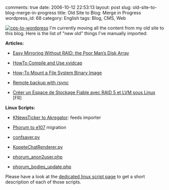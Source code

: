 comments: true
date: 2006-10-12 22:53:13
layout: post
slug: old-site-to-blog-merge-in-progress
title: Old Site to Blog: Merge in Progress
wordpress_id: 68
category: English
tags: Blog, CMS, Web

[![cps-to-wordpress](http://kevin.deldycke.com/wp-content/uploads/2006/10/cps-to-wordpress-150x150.png)](http://kevin.deldycke.com/wp-content/uploads/2006/10/cps-to-wordpress.png) I'm currently moving all the content from my old site to this blog. Here is the list of "new old" things I've manually imported:

**Articles:**

  * [Easy Mirroring Without RAID: the Poor Man’s Disk Array](http://kevin.deldycke.com/2005/07/easy-mirroring-without-raid-the-poor-mans-disk-array/)

  * [HowTo Compile and Use xvidcap](http://kevin.deldycke.com/2005/06/howto-compile-and-use-xvidcap/)

  * [How-To Mount a File System Binary Image](http://kevin.deldycke.com/2005/05/how-to-mount-a-file-system-binary-image/)

  * [Remote backup with rsync](http://kevin.deldycke.com/2005/04/remote-backup-with-rsync/)

  * [Créer un Espace de Stockage Fiable avec RAID 5 et LVM sous Linux](http://kevin.deldycke.com/2005/04/creer-un-espace-de-stockage-fiable-avec-raid-5-et-lvm-sous-linux/) [FR]

**Linux Scripts:**

  * [KNewsTicker to Akregator](http://github.com/kdeldycke/scripts/blob/master/KnewstickerToAkregator.py): feeds importer

  * [Phorum to e107](http://github.com/kdeldycke/scripts/blob/master/phorum_to_e107.php) migration

  * [confsaver.py](http://github.com/kdeldycke/scripts/blob/master/confsaver.py)

  * [KopeteChatRenderer.py](http://github.com/kdeldycke/scripts/blob/master/KopeteChatRenderer.py)

  * [phorum_anon2user.php](http://github.com/kdeldycke/scripts/blob/master/phorum_anon2user.php)

  * [phorum_bodies_update.php](http://github.com/kdeldycke/scripts/blob/master/phorum_bodies_update.php)

Please have a look at the [dedicated linux script page](http://kevin.deldycke.com/code/) to get a short description of each of those scripts.
